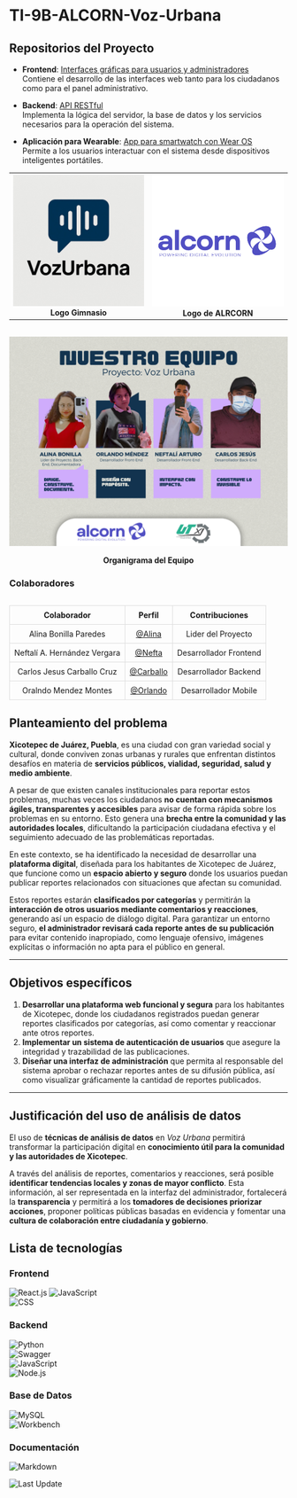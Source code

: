 # TI-9B-ALCORN-Voz-Urbana

## Repositorios del Proyecto

- **Frontend**: [Interfaces gráficas para usuarios y administradores](https://github.com/Nefta11/VozUrbanaFrontend)  
  Contiene el desarrollo de las interfaces web tanto para los ciudadanos como para el panel administrativo.

- **Backend**: [API RESTful](https://github.com/CarlosJ67/Backend-Voz-Urbana)  
  Implementa la lógica del servidor, la base de datos y los servicios necesarios para la operación del sistema.

- **Aplicación para Wearable**: [App para smartwatch con Wear OS](https://github.com/MendezPro/VozUrbana-WearOS-Android)  
  Permite a los usuarios interactuar con el sistema desde dispositivos inteligentes portátiles.


<div align="center">

<table>
  <tr>
    <td style="text-align: center;">
      <img src="imgs/logo_voz_urbana.jpeg" alt="Logo Voz Urbana" width="360"/><br>
      <strong>Logo Gimnasio</strong>
    </td>
    <td style="text-align: center;">
      <img src="imgs/alcorn_logo.png" alt="Logo ALCORN" width="360"/><br>
      <strong>Logo de ALRCORN</strong>
    </td>
  </tr>
</table>

</div>


<div style="text-align: center; margin-top: 30px;">
  <img src="imgs/organigrama.png" alt="Organigrama de Equipo" width="700"/>
  <p><strong>Organigrama del Equipo</strong></p>
</div>


<h3>Colaboradores</h3>

<table style="width: 100%; border-collapse: collapse; margin-top: 30px;">
  <thead>
    <tr>
      <th style="border: 1px solid #ddd; padding: 8px; text-align: center;">Colaborador</th>
      <th style="border: 1px solid #ddd; padding: 8px; text-align: center;">Perfil</th>
      <th style="border: 1px solid #ddd; padding: 8px; text-align: center;">Contribuciones</th>
    </tr>
  </thead>
  <tbody>
  <tr>
      <td style="border: 1px solid #ddd; padding: 8px; text-align: center;">Alina Bonilla Paredes</td>
      <td style="border: 1px solid #ddd; padding: 8px; text-align: center;"><a href="https://github.com/Ali-2121" target="_blank">@Alina</a></td>
      <td style="border: 1px solid #ddd; padding: 8px; text-align: center;">Lider del Proyecto</td>
    </tr>
    <tr>
      <td style="border: 1px solid #ddd; padding: 8px; text-align: center;">Neftalí A. Hernández Vergara</td>
      <td style="border: 1px solid #ddd; padding: 8px; text-align: center;"><a href="https://github.com/Nefta11" target="_blank">@Nefta</a></td>
      <td style="border: 1px solid #ddd; padding: 8px; text-align: center;">Desarrollador Frontend</td>
    </tr>
    <tr>
      <td style="border: 1px solid #ddd; padding: 8px; text-align: center;">Carlos Jesus Carballo Cruz</td>
      <td style="border: 1px solid #ddd; padding: 8px; text-align: center;"><a href="https://github.com/CarlosJ67" target="_blank">@Carballo</a></td>
      <td style="border: 1px solid #ddd; padding: 8px; text-align: center;">Desarrollador Backend</td>
    </tr>
    <tr>
      <td style="border: 1px solid #ddd; padding: 8px; text-align: center;">Oralndo Mendez Montes</td>
      <td style="border: 1px solid #ddd; padding: 8px; text-align: center;"><a href="https://github.com/MendezPro" target="_blank">@Orlando</a></td>
      <td style="border: 1px solid #ddd; padding: 8px; text-align: center;">Desarrollador Mobile</td>
    </tr>
  </tbody>
</table>

## Planteamiento del problema

**Xicotepec de Juárez, Puebla**, es una ciudad con gran variedad social y cultural, donde conviven zonas urbanas y rurales que enfrentan distintos desafíos en materia de **servicios públicos, vialidad, seguridad, salud y medio ambiente**.

A pesar de que existen canales institucionales para reportar estos problemas, muchas veces los ciudadanos **no cuentan con mecanismos ágiles, transparentes y accesibles** para avisar de forma rápida sobre los problemas en su entorno. Esto genera una **brecha entre la comunidad y las autoridades locales**, dificultando la participación ciudadana efectiva y el seguimiento adecuado de las problemáticas reportadas.

En este contexto, se ha identificado la necesidad de desarrollar una **plataforma digital**, diseñada para los habitantes de Xicotepec de Juárez, que funcione como un **espacio abierto y seguro** donde los usuarios puedan publicar reportes relacionados con situaciones que afectan su comunidad.

Estos reportes estarán **clasificados por categorías** y permitirán la **interacción de otros usuarios mediante comentarios y reacciones**, generando así un espacio de diálogo digital. Para garantizar un entorno seguro, **el administrador revisará cada reporte antes de su publicación** para evitar contenido inapropiado, como lenguaje ofensivo, imágenes explícitas o información no apta para el público en general.

---

## Objetivos específicos

1. **Desarrollar una plataforma web funcional y segura** para los habitantes de Xicotepec, donde los ciudadanos registrados puedan generar reportes clasificados por categorías, así como comentar y reaccionar ante otros reportes.
2. **Implementar un sistema de autenticación de usuarios** que asegure la integridad y trazabilidad de las publicaciones.
3. **Diseñar una interfaz de administración** que permita al responsable del sistema aprobar o rechazar reportes antes de su difusión pública, así como visualizar gráficamente la cantidad de reportes publicados.

---

## Justificación del uso de análisis de datos

El uso de **técnicas de análisis de datos** en *Voz Urbana* permitirá transformar la participación digital en **conocimiento útil para la comunidad y las autoridades de Xicotepec**.

A través del análisis de reportes, comentarios y reacciones, será posible **identificar tendencias locales y zonas de mayor conflicto**. Esta información, al ser representada en la interfaz del administrador, fortalecerá la **transparencia** y permitirá a los **tomadores de decisiones priorizar acciones**, proponer políticas públicas basadas en evidencia y fomentar una **cultura de colaboración entre ciudadanía y gobierno**.

## Lista de tecnologías

### Frontend
![React.js](https://img.shields.io/badge/React.js-61DAFB?style=for-the-badge&logo=react&logoColor=white) 
![JavaScript](https://img.shields.io/badge/JavaScript-F7DF1E?style=for-the-badge&logo=javascript&logoColor=black)  
![CSS](https://img.shields.io/badge/CSS-1572B6?style=for-the-badge&logo=css3&logoColor=white)    

### Backend
![Python](https://img.shields.io/badge/Python-3776AB?style=for-the-badge&logo=python&logoColor=white)  
![Swagger](https://img.shields.io/badge/Swagger-85EA2D?style=for-the-badge&logo=swagger&logoColor=black)  
![JavaScript](https://img.shields.io/badge/JavaScript-F7DF1E?style=for-the-badge&logo=javascript&logoColor=black)  
![Node.js](https://img.shields.io/badge/Node.js-339933?style=for-the-badge&logo=nodedotjs&logoColor=white)
 

### Base de Datos
![MySQL](https://img.shields.io/badge/MySQL-4479A1?style=for-the-badge&logo=mysql&logoColor=white)  
![Workbench](https://img.shields.io/badge/Workbench-0277BD?style=for-the-badge&logo=mysql&logoColor=white)  


### Documentación
![Markdown](https://img.shields.io/badge/Markdown-000000?style=for-the-badge&logo=markdown&logoColor=white)  

![Last Update](https://img.shields.io/badge/Última%20Actualización-Julio%202025-red?style=for-the-badge)

